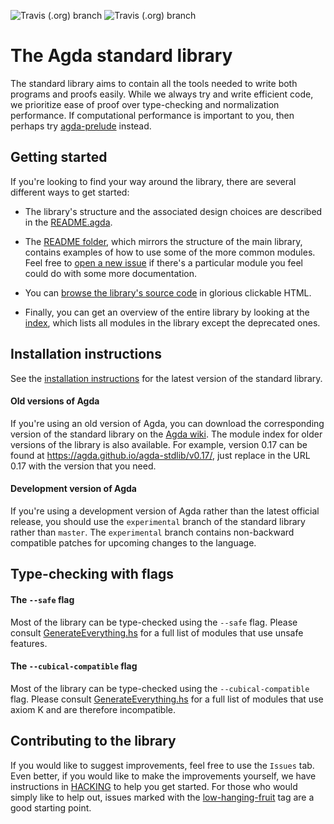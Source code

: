 ![Travis (.org) branch](https://img.shields.io/travis/agda/agda-stdlib/master?label=master)
![Travis (.org) branch](https://img.shields.io/travis/agda/agda-stdlib/experimental?label=experimental)


The Agda standard library
=========================

The standard library aims to contain all the tools needed to write both
programs and proofs easily. While we always try and write efficient
code, we prioritize ease of proof over type-checking and normalization
performance. If computational performance is important to you, then
perhaps try [agda-prelude](https://github.com/UlfNorell/agda-prelude)
instead.

## Getting started

If you're looking to find your way around the library, there are several
different ways to get started:

- The library's structure and the associated design choices are described
in the [README.agda](https://github.com/agda/agda-stdlib/tree/master/README.agda).

- The [README folder](https://github.com/agda/agda-stdlib/tree/master/README),
which mirrors the structure of the main library, contains examples of how to
use some of the more common modules. Feel free to [open a new issue](https://github.com/agda/agda-stdlib/issues/new) if there's a particular module you feel could do with
some more documentation.

- You can [browse the library's source code](https://agda.github.io/agda-stdlib/README.html)
in glorious clickable HTML.

- Finally, you can get an overview of the entire library by looking at the
[index](https://agda.github.io/agda-stdlib/), which lists all modules
in the library except the deprecated ones.

## Installation instructions

See the [installation instructions](https://github.com/agda/agda-stdlib/blob/master/notes/installation-guide.md) for the latest version of the standard library.

#### Old versions of Agda

If you're using an old version of Agda, you can download the corresponding version
of the standard library on the [Agda wiki](http://wiki.portal.chalmers.se/agda/pmwiki.php?n=Libraries.StandardLibrary).
The module index for older versions of the library is also available. For example,
version 0.17 can be found at https://agda.github.io/agda-stdlib/v0.17/, just
replace in the URL 0.17 with the version that you need.

#### Development version of Agda

If you're using a development version of Agda rather than the latest official release,
you should use the `experimental` branch of the standard library rather than `master`.
The `experimental` branch contains non-backward compatible patches for upcoming
changes to the language.

## Type-checking with flags

#### The `--safe` flag

Most of the library can be type-checked using the `--safe` flag. Please consult
[GenerateEverything.hs](https://github.com/agda/agda-stdlib/blob/master/GenerateEverything.hs#L23)
for a full list of modules that use unsafe features.

#### The `--cubical-compatible` flag

Most of the library can be type-checked using the `--cubical-compatible` flag. Please consult
[GenerateEverything.hs](https://github.com/agda/agda-stdlib/blob/master/GenerateEverything.hs#L74)
for a full list of modules that use axiom K and are therefore incompatible.

## Contributing to the library

If you would like to suggest improvements, feel free to use the `Issues` tab.
Even better, if you would like to make the improvements yourself, we have instructions
in [HACKING](https://github.com/agda/agda-stdlib/blob/master/HACKING.md) to help
you get started. For those who would simply like to help out, issues marked with
the [low-hanging-fruit](https://github.com/agda/agda-stdlib/issues?q=is%3Aopen+is%3Aissue+label%3Alow-hanging-fruit) tag are a good starting point.
